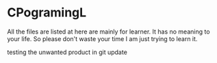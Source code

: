 # CPogramingL
All the files are listed at here are mainly for learner. It has no meaning to your life. So please don't waste your time
I am just trying to learn it.

testing the unwanted product in git update
